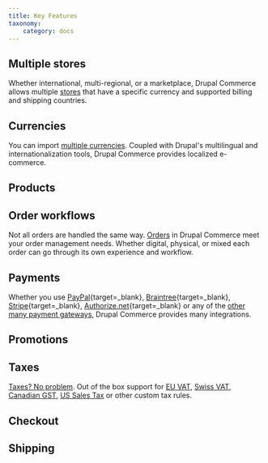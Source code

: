 ```yaml
---
title: Key Features
taxonomy:
    category: docs
---
```


## Multiple stores

Whether international, multi-regional, or a marketplace, Drupal Commerce allows multiple [stores](./setting-up-store.md) that have a specific currency and supported billing and shipping countries.

## Currencies

You can import [multiple currencies](./currencies.md). Coupled with Drupal's multilingual and internationalization tools, Drupal Commerce provides localized e-commerce.

## Products

## Order workflows

Not all orders are handled the same way. [Orders](./orders.md) in Drupal Commerce meet your order management needs. Whether digital, physical, or mixed each order can go through its own experience and workflow.

## Payments

Whether you use [PayPal](https://www.paypal.com){target=_blank}, [Braintree](https://www.braintreepayments.com/){target=_blank}, [Stripe](https://stripe.com/){target=_blank}, [Authorize.net](https://www.authorize.net/){target=_blank} or any of the [other many payment gateways](../../02.developer-guide/05.payments/01.gateways-providers), Drupal Commerce provides many integrations.

## Promotions

## Taxes

[Taxes? No problem](../07.taxes). Out of the box support for [EU VAT](../07.taxes/01.eu-vat), [Swiss VAT](../07.taxes/02.swiss-vat), [Canadian GST](../07.taxes/03.ca-gst), [US Sales Tax](../07.taxes/04.us-sales-tax) or other custom tax rules.

## Checkout 

## Shipping